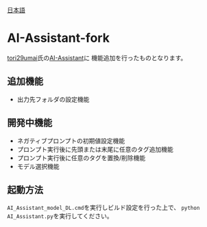 [日本語](README.md)
# AI-Assistant-fork
[tori29umai](https://github.com/tori29umai0123)氏の[AI-Assistant](https://github.com/tori29umai0123/AI-Assistant)に
機能追加を行ったものとなります。

## 追加機能
- 出力先フォルダの設定機能

## 開発中機能
- ネガティブプロンプトの初期値設定機能
- プロンプト実行後に先頭または末尾に任意のタグ追加機能
- プロンプト実行後に任意のタグを置換/削除機能
- モデル選択機能

## 起動方法
`AI_Assistant_model_DL.cmd`を実行しビルド設定を行った上で、
`python AI_Assistant.py`を実行してください。
